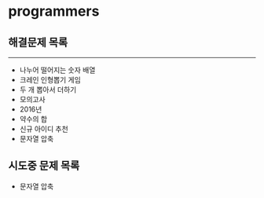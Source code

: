 # programmers

## 해결문제 목록 
***
* 나누어 떨어지는 숫자 배열
* 크레인 인형뽑기 게임
* 두 개 뽑아서 더하기
* 모의고사
* 2016년
* 약수의 합
* 신규 아이디 추천
* 문자열 압축

## 시도중 문제 목록
* 문자열 압축


